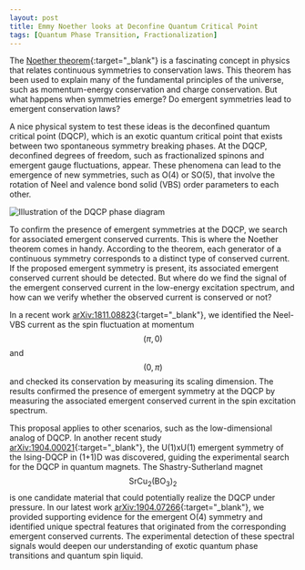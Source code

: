 ```yaml
---
layout: post
title: Emmy Noether looks at Deconfine Quantum Critical Point
tags: [Quantum Phase Transition, Fractionalization]
---
```


The [Noether theorem](https://en.wikipedia.org/wiki/Noether%27s_theorem){:target="_blank"} is a fascinating concept in physics that relates continuous symmetries to conservation laws. This theorem has been used to explain many of the fundamental principles of the universe, such as momentum-energy conservation and charge conservation. But what happens when symmetries emerge? Do emergent symmetries lead to emergent conservation laws?

A nice physical system to test these ideas is the deconfined quantum critical point (DQCP), which is an exotic quantum critical point that exists between two spontaneous symmetry breaking phases. At the DQCP, deconfined degrees of freedom, such as fractionalized spinons and emergent gauge fluctuations, appear. These phenomena can lead to the emergence of new symmetries, such as O(4) or SO(5), that involve the rotation of Neel and valence bond solid (VBS) order parameters to each other.

![Illustration of the DQCP phase diagram]({{site.baseurl}}/assets/img/figures/DQCP.png)

To confirm the presence of emergent symmetries at the DQCP, we search for associated emergent conserved currents. This is where the Noether theorem comes in handy. According to the theorem, each generator of a continuous symmetry corresponds to a distinct type of conserved current. If the proposed emergent symmetry is present, its associated emergent conserved current should be detected. But where do we find the signal of the emergent conserved current in the low-energy excitation spectrum, and how can we verify whether the observed current is conserved or not?

In a recent work [arXiv:1811.08823](https://arxiv.org/abs/1811.08823){:target="_blank"}, we identified the Neel-VBS current as the spin fluctuation at momentum $$(\pi,0)$$ and $$(0,\pi)$$ and checked its conservation by measuring its scaling dimension. The results confirmed the presence of emergent symmetry at the DQCP by measuring the associated emergent conserved current in the spin excitation spectrum.

This proposal applies to other scenarios, such as the low-dimensional analog of DQCP. In another recent study [arXiv:1904.00021](https://arxiv.org/abs/1904.00021){:target="_blank"}, the U(1)xU(1) emergent symmetry of the Ising-DQCP in (1+1)D was discovered, guiding the experimental search for the DQCP in quantum magnets. The Shastry-Sutherland magnet $$\text{Sr}\text{Cu}_2(\text{B}\text{O}_3)_2$$ is one candidate material that could potentially realize the DQCP under pressure. In our latest work [arXiv:1904.07266](https://arxiv.org/abs/1904.07266){:target="_blank"}, we provided supporting evidence for the emergent O(4) symmetry and identified unique spectral features that originated from the corresponding emergent conserved currents. The experimental detection of these spectral signals would deepen our understanding of exotic quantum phase transitions and quantum spin liquid.
